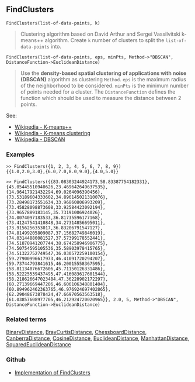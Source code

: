 ## FindClusters

```
FindClusters(list-of-data-points, k)
```
 
> Clustering algorithm based on David Arthur and Sergei Vassilvitski k-means++ algorithm. Create `k` number of clusters to split the `list-of-data-points` into.

```
FindClusters(list-of-data-points, eps, minPts, Method->"DBSCAN", DistanceFunction->EuclideanDistance)
```

> Use the **density-based spatial clustering of applications with noise (DBSCAN)** algorithm as clustering `Method`. `eps` is the maximum radius of the neighborhood to be considered. `minPts` is the minimum number of points needed for a cluster. The `DistanceFunction` defines the function which should be used to measure the distance between 2 points.
   
See:  
* [Wikipedia - K-means++](https://en.wikipedia.org/wiki/K-means%2B%2B)
* [Wikipedia - K-means clustering](https://en.wikipedia.org/wiki/K-means_clustering) 
* [Wikipedia - DBSCAN](https://en.wikipedia.org/wiki/DBSCAN)
 
### Examples

```
>> FindClusters({1, 2, 3, 4, 5, 6, 7, 8, 9}) 
{{1.0,2.0,3.0},{6.0,7.0,8.0,9.0},{4.0,5.0}}

>> FindClusters({{83.08303244924173,58.83387754182331},{45.05445510940626,23.469642649637535},{14.96417921432294,69.0264096390456},{73.53189604333602,34.896145021310076},{73.28498173551634,33.96860806993209},{73.45828098873608,33.92584423092194},{73.9657889183145,35.73191006924026},{74.0074097183533,36.81735596177168},{73.41247541410848,34.27314856695011},{73.9156256353017,36.83206791547127},{74.81499205809087,37.15682749846019},{74.03144880081527,37.57399178552441},{74.51870941207744,38.674258946906775},{74.50754595105536,35.58903978415765},{74.51322752749547,36.030572259100154},{59.27900996617973,46.41091720294207},{59.73744793841615,46.20015558367595},{58.81134076672606,45.71150126331486},{58.52225539437495,47.416083617601544},{58.218626647023484,47.36228902172297},{60.27139669447206,46.606106348801404},{60.894962462363765,46.976924697402865},{62.29048673878424,47.66970563563518},{61.03857608977705,46.212924720020965}}, 2.0, 5, Method->"DBSCAN", DistanceFunction->EuclideanDistance)
```

### Related terms 
[BinaryDistance](BinaryDistance.md), [BrayCurtisDistance](BrayCurtisDistance.md), [ChessboardDistance](ChessboardDistance.md), [CanberraDistance](CanberraDistance.md), [CosineDistance](CosineDistance.md), [EuclideanDistance](EuclideanDistance.md), [ManhattanDistance](ManhattanDistance.md), [SquaredEuclideanDistance](SquaredEuclideanDistance.md)

### Github

* [Implementation of FindClusters](https://github.com/axkr/symja_android_library/blob/master/symja_android_library/matheclipse-core/src/main/java/org/matheclipse/core/builtin/ClusteringFunctions.java#L313) 
